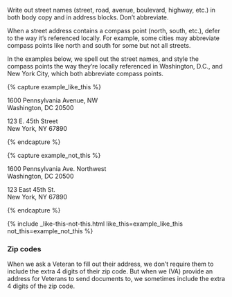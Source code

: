 Write out street names (street, road, avenue, boulevard, highway, etc.) in both body copy and in address blocks. Don’t abbreviate.

When a street address contains a compass point (north, south, etc.), defer to the way it’s referenced locally. For example, some cities may abbreviate compass points like north and south for some but not all streets.
<p>
  In the examples below, we spell out the street names, and style the compass points the way they’re locally referenced in Washington, D.C., and New York City, which both abbreviate compass points.
</p>

{% capture example_like_this %}
<p class="va-address-block">
1600 Pennsylvania Avenue, NW <br/>
Washington, DC 20500 <br/>
</p>

<p class="va-address-block">
123 E. 45th Street <br/>
New York, NY 67890 <br/>
</p>
{% endcapture %}

{% capture example_not_this %}
<p class="va-address-block">
1600 Pennsylvania Ave. Northwest<br/>
Washington, DC 20500<br/>
</p>

<p class="va-address-block">
123 East 45th St. <br/>
New York, NY 67890 <br/>
</p>
{% endcapture %}

{% include _like-this-not-this.html like_this=example_like_this not_this=example_not_this %}

### Zip codes

When we ask a Veteran to fill out their address, we don’t require them to include the extra 4 digits of their zip code. But when we (VA) provide an address for Veterans to send documents to, we sometimes include the extra 4 digits of the zip code.
